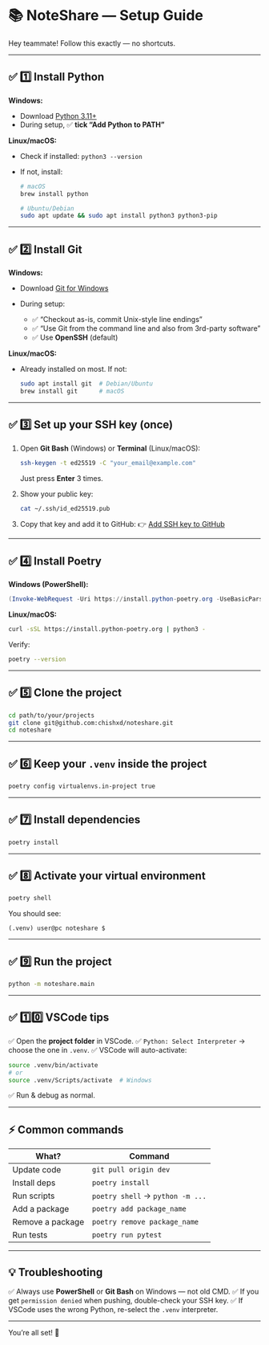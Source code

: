 # 📚 NoteShare — Setup Guide

Hey teammate! Follow this exactly — no shortcuts.

---

## ✅ 1️⃣ Install Python

**Windows:**

* Download [Python 3.11+](https://www.python.org/downloads/windows/)
* During setup, ✅ **tick “Add Python to PATH”**

**Linux/macOS:**

* Check if installed: `python3 --version`
* If not, install:

  ```bash
  # macOS
  brew install python

  # Ubuntu/Debian
  sudo apt update && sudo apt install python3 python3-pip
  ```

---

## ✅ 2️⃣ Install Git

**Windows:**

* Download [Git for Windows](https://git-scm.com/download/win)
* During setup:

  * ✅ “Checkout as-is, commit Unix-style line endings”
  * ✅ “Use Git from the command line and also from 3rd-party software”
  * ✅ Use **OpenSSH** (default)

**Linux/macOS:**

* Already installed on most. If not:

  ```bash
  sudo apt install git  # Debian/Ubuntu
  brew install git      # macOS
  ```

---

## ✅ 3️⃣ Set up your SSH key (once)

1. Open **Git Bash** (Windows) or **Terminal** (Linux/macOS):

   ```bash
   ssh-keygen -t ed25519 -C "your_email@example.com"
   ```

   Just press **Enter** 3 times.

2. Show your public key:

   ```bash
   cat ~/.ssh/id_ed25519.pub
   ```

3. Copy that key and add it to GitHub:
   👉 [Add SSH key to GitHub](https://docs.github.com/en/authentication/connecting-to-github-with-ssh/adding-a-new-ssh-key-to-your-github-account)

---

## ✅ 4️⃣ Install Poetry

**Windows (PowerShell):**

```powershell
(Invoke-WebRequest -Uri https://install.python-poetry.org -UseBasicParsing).Content | python -
```

**Linux/macOS:**

```bash
curl -sSL https://install.python-poetry.org | python3 -
```

Verify:

```bash
poetry --version
```

---

## ✅ 5️⃣ Clone the project

```bash
cd path/to/your/projects
git clone git@github.com:chishxd/noteshare.git
cd noteshare
```

---

## ✅ 6️⃣ Keep your `.venv` inside the project

```bash
poetry config virtualenvs.in-project true
```

---

## ✅ 7️⃣ Install dependencies

```bash
poetry install
```

---

## ✅ 8️⃣ Activate your virtual environment

```bash
poetry shell
```

You should see:

```
(.venv) user@pc noteshare $
```

---

## ✅ 9️⃣ Run the project

```bash
python -m noteshare.main
```

---

## ✅ 1️⃣0️⃣ VSCode tips

✅ Open the **project folder** in VSCode.
✅ `Python: Select Interpreter` → choose the one in `.venv`.
✅ VSCode will auto-activate:

```bash
source .venv/bin/activate
# or
source .venv/Scripts/activate  # Windows
```

✅ Run & debug as normal.

---

## ⚡ Common commands

| What?            | Command                          |
| ---------------- | -------------------------------- |
| Update code      | `git pull origin dev`            |
| Install deps     | `poetry install`                 |
| Run scripts      | `poetry shell` → `python -m ...` |
| Add a package    | `poetry add package_name`        |
| Remove a package | `poetry remove package_name`     |
| Run tests        | `poetry run pytest`              |

---

## 💡 Troubleshooting

✅ Always use **PowerShell** or **Git Bash** on Windows — not old CMD.
✅ If you get `permission denied` when pushing, double-check your SSH key.
✅ If VSCode uses the wrong Python, re-select the `.venv` interpreter.

---

You’re all set! 🚀
